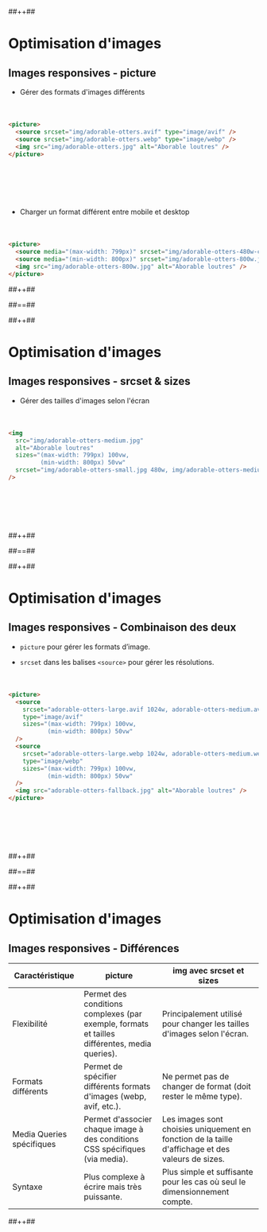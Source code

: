 <!-- .slide: class="tc-multiple-columns with-code" -->

##++##

# Optimisation d'images

## Images responsives - picture

- Gérer des formats d'images différents

<!-- .element: class="fragment" data-fragment-index="1"-->
<div style="margin-top: 50px; margin-bottom: 100px">

```html
<picture>
  <source srcset="img/adorable-otters.avif" type="image/avif" />
  <source srcset="img/adorable-otters.webp" type="image/webp" />
  <img src="img/adorable-otters.jpg" alt="Aborable loutres" />
</picture>
```

</div>
<!-- .element: class="fragment" data-fragment-index="2"-->

- Charger un format différent entre mobile et desktop

<!-- .element: class="fragment" data-fragment-index="3"-->

<div style="margin-top: 50px">

```html
<picture>
  <source media="(max-width: 799px)" srcset="img/adorable-otters-480w-cropped.jpg" width="480" height="400" />
  <source media="(min-width: 800px)" srcset="img/adorable-otters-800w.jpg" width="800" height="400" />
  <img src="img/adorable-otters-800w.jpg" alt="Aborable loutres" />
</picture>
```

</div>

<!-- .element: class="fragment" data-fragment-index="4"-->
##++##


##==##

<!-- .slide: class="tc-multiple-columns with-code" -->

##++##

# Optimisation d'images

## Images responsives - srcset & sizes

- Gérer des tailles d'images selon l'écran

<!-- .element: class="fragment" data-fragment-index="1"-->
<div style="margin-top: 50px; margin-bottom: 100px">

```html
<img
  src="img/adorable-otters-medium.jpg"
  alt="Aborable loutres"
  sizes="(max-width: 799px) 100vw,
         (min-width: 800px) 50vw"
  srcset="img/adorable-otters-small.jpg 480w, img/adorable-otters-medium.jpg 800w, img/adorable-otters-large.jpg 1200w"
/>
```

</div>
<!-- .element: class="fragment" data-fragment-index="2"-->
##++##


##==##

<!-- .slide: class="tc-multiple-columns with-code" -->

##++##

# Optimisation d'images

## Images responsives - Combinaison des deux

- `picture` pour gérer les formats d’image.

<!-- .element: class="fragment" data-fragment-index="1"-->

- `srcset` dans les balises `<source>` pour gérer les résolutions.

<!-- .element: class="fragment" data-fragment-index="2"-->

<div style="margin-top: 50px; margin-bottom: 100px">

```html
<picture>
  <source
    srcset="adorable-otters-large.avif 1024w, adorable-otters-medium.avif 768w, adorable-otters-small.avif 480w"
    type="image/avif"
    sizes="(max-width: 799px) 100vw, 
           (min-width: 800px) 50vw"
  />
  <source
    srcset="adorable-otters-large.webp 1024w, adorable-otters-medium.webp 768w, adorable-otters-small.webp 480w"
    type="image/webp"
    sizes="(max-width: 799px) 100vw, 
           (min-width: 800px) 50vw"
  />
  <img src="adorable-otters-fallback.jpg" alt="Aborable loutres" />
</picture>
```

</div>
<!-- .element: class="fragment" data-fragment-index="3"-->
##++##


##==##

<!-- .slide: class="tc-multiple-columns with-code" -->

##++##

# Optimisation d'images

## Images responsives - Différences

| Caractéristique           | picture                                                                                       | img avec srcset et sizes                                                                          |
| ------------------------- | --------------------------------------------------------------------------------------------- | ------------------------------------------------------------------------------------------------- |
| Flexibilité               | Permet des conditions complexes (par exemple, formats et tailles différentes, media queries). | Principalement utilisé pour changer les tailles d'images selon l'écran.                           |
| Formats différents        | Permet de spécifier différents formats d'images (webp, avif, etc.).                           | Ne permet pas de changer de format (doit rester le même type).                                    |
| Media Queries spécifiques | Permet d'associer chaque image à des conditions CSS spécifiques (via media).                  | Les images sont choisies uniquement en fonction de la taille d'affichage et des valeurs de sizes. |
| Syntaxe                   | Plus complexe à écrire mais très puissante.                                                   | Plus simple et suffisante pour les cas où seul le dimensionnement compte.                         |

<!-- .element: class="fragment" data-fragment-index="1"-->
##++##
